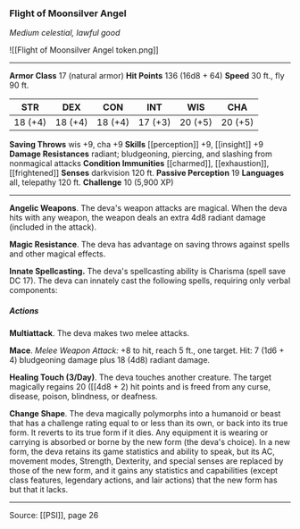 ### Flight of Moonsilver Angel
_Medium celestial, lawful good_

![[Flight of Moonsilver Angel token.png]]




---

**Armor Class** 17 (natural armor)
**Hit Points** 136 (16d8 + 64)
**Speed** 30 ft., fly 90 ft.

| STR     | DEX     | CON     | INT     | WIS     | CHA     |
|---------|---------|---------|---------|---------|---------|
| 18 (+4) | 18 (+4) | 18 (+4) | 17 (+3) | 20 (+5) | 20 (+5) |

**Saving Throws** wis +9, cha +9
**Skills** [[perception]] +9, [[insight]] +9
**Damage Resistances** radiant; bludgeoning, piercing, and slashing from nonmagical attacks
**Condition Immunities** [[charmed]], [[exhaustion]], [[frightened]]
**Senses** darkvision 120 ft.
**Passive Perception** 19
**Languages** all, telepathy 120 ft.
**Challenge** 10 (5,900 XP)

---

**Angelic Weapons**. The deva's weapon attacks are magical. When the deva hits with any weapon, the weapon deals an extra 4d8 radiant damage (included in the attack).

**Magic Resistance**. The deva has advantage on saving throws against spells and other magical effects.

**Innate Spellcasting.** The deva's spellcasting ability is Charisma (spell save DC 17). The deva can innately cast the following spells, requiring only verbal components:

##### Actions
**Multiattack**. The deva makes two melee attacks.

**Mace**. _Melee Weapon Attack:_ +8 to hit, reach 5 ft., one target. Hit: 7 (1d6 + 4) bludgeoning damage plus 18 (4d8) radiant damage.

**Healing Touch (3/Day)**. The deva touches another creature. The target magically regains 20 ([[4d8 + 2) hit points and is freed from any curse, disease, poison, blindness, or deafness.

**Change Shape**. The deva magically polymorphs into a humanoid or beast that has a challenge rating equal to or less than its own, or back into its true form. It reverts to its true form if it dies. Any equipment it is wearing or carrying is absorbed or borne by the new form (the deva's choice). In a new form, the deva retains its game statistics and ability to speak, but its AC, movement modes, Strength, Dexterity, and special senses are replaced by those of the new form, and it gains any statistics and capabilities (except class features, legendary actions, and lair actions) that the new form has but that it lacks.


---

Source: [[PSI]], page 26